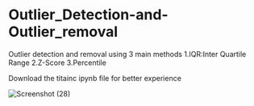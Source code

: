 # Outlier_Detection-and-Outlier_removal
Outlier detection and removal using 3 main methods
1.IQR:Inter Quartile Range
2.Z-Score
3.Percentile

Download the titainc ipynb file for better experience

![Screenshot (28)](https://github.com/aravindkontham/Outlier_Detection-and-Outlier_removal/assets/92075632/692d3ee1-1bf9-4f02-a051-7bfbd580d8f6)
